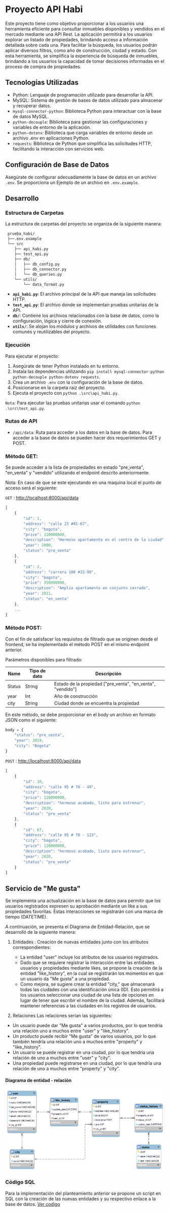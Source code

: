 # Proyecto API Habi

Este proyecto tiene como objetivo proporcionar a los usuarios una herramienta eficiente para consultar inmuebles disponibles y vendidos en el mercado mediante una API Rest. La aplicación permitirá a los usuarios explorar un listado de propiedades, brindando acceso a información detallada sobre cada una. Para facilitar la búsqueda, los usuarios podrán aplicar diversos filtros, como año de construcción, ciudad y estado. Con esta herramienta, se simplifica la experiencia de búsqueda de inmuebles, brindando a los usuarios la capacidad de tomar decisiones informadas en el proceso de compra de propiedades.

## Tecnologías Utilizadas

- Python: Lenguaje de programación utilizado para desarrollar la API.
- MySQL: Sistema de gestión de bases de datos utilizado para almacenar y recuperar datos.
- `mysql-connector-python`: Biblioteca Python para interactuar con la base de datos MySQL.
- `python-decouple`: Biblioteca para gestionar las configuraciones y variables de entorno de la aplicación.
- `python-dotenv`: Biblioteca que carga variables de entorno desde un archivo .env en aplicaciones Python.
- `requests`: Biblioteca de Python que simplifica las solicitudes HTTP, facilitando la interacción con servicios web.


## Configuración de Base de Datos

Asegúrate de configurar adecuadamente la base de datos en un archivo `.env`. Se proporciona un Ejemplo de un archivo en `.env.example`.


## Desarrollo

### Estructura de Carpetas

La estructura de carpetas del proyecto se organiza de la siguiente manera:
```
 prueba_habi/
 ├──.env.example
 └── src
    ├── api_habi.py
    ├── test_api.py
    ├── db/
    │   ├── db_config.py
    │   ├── db_connector.py
    │   └── db_queries.py
    └── utils/
        └── data_format.py
```

- **`api_habi.py`**: El archivo principal de la API que maneja las solicitudes HTTP.
- **`test_api.py`**: El archivo donde se implementan pruebas unitarias de la API.
- **`db/`**: Contiene los archivos relacionados con la base de datos, como la configuración, lógica y cierre de conexión.
- **`utils/`**: Se alojan los módulos y archivos de utilidades con funciones comunes y reutilizables del proyecto.


### Ejecución

Para ejecutar el proyecto:

1. Asegúrate de tener Python instalado en tu entorno.
2. Instala las dependencias utilizando `pip install mysql-connector-python python-decouple python-dotenv requests`.
3. Crea un archivo `.env` con la configuración de la base de datos.
4. Posicionarse en la carpeta raiz del proyecto.
5. Ejecuta el proyecto con `python .\src\api_habi.py`.

`Nota`: Para ejecutar las pruebas unitarias usar el comando `python .\src\test_api.py`.   

### Rutas de API

- `/api/data`: Ruta para acceder a los datos en la base de datos. Para acceder a la base de datos se pueden hacer dos requerimientos GET y POST.

### Método GET: 
Se puede acceder a la lista de propiedades en estado "pre_venta", "en_venta" y "vendido" utilizando el endpoint descrito anteriormente. 

Nota: En caso de que se este ejecutando en una maquina local el punto de acceso será el siguiente:

`GET` : <http://localhost:8000/api/data>

```javascript
[
    {
        "id": 1,
        "address": "calle 23 #45-67",
        "city": "bogota",
        "price": 120000000,
        "description": "Hermoso apartamento en el centro de la ciudad",
        "year": 2000,
        "status": "pre_venta"
    },
    {
        "id": 2,
        "address": "carrera 100 #15-90",
        "city": "bogota",
        "price": 350000000,
        "description": "Amplio apartamento en conjunto cerrado",
        "year": 2011,
        "status": "en_venta"
    },
    ...
]    
```


### Método POST:
Con el fin de satisfacer los requisitos de filtrado que se originen desde el frontend, se ha implementado el método POST en el mismo endpoint anterior. 

Parámetros disponibles para filtrado:

|     Name      | Tipo de dato  | Descripción  |
| ------------- | ------------- |------------- |
| Status | String | Estado de la propiedad ["pre_venta", "en_venta", "vendido"]  |
| year | Int  | Año de construcción | 
| city | String  | Ciudad donde se encuentra la propiedad |


En este método, se debe proporcionar en el body un archivo en formato JSON como el siguiente:

```javascript
body = {   
    "status": "pre_venta",
    "year": 2019,
    "city": "Bogota" 
}
```

`POST` : <http://localhost:8000/api/data>

```javascript
[
    {
        "id": 10,
        "address": "calle 95 # 78 - 49",
        "city": "bogota",
        "price": 120000000,
        "description": "hermoso acabado, listo para estrenar",
        "year": 2020,
        "status": "pre_venta"
    },
    {
        "id": 67,
        "address": "calle 95 # 78 - 123",
        "city": "bogota",
        "price": 120000000,
        "description": "hermoso acabado, listo para estrenar",
        "year": 2020,
        "status": "pre_venta"
    }
]    
```

## Servicio de "Me gusta"

Se implementa una actualización en la base de datos para permitir que los usuarios registrados expresen su aprobación mediante un like a sus propiedades favoritas. Estas interacciones se registrarán con una marca de tiempo (DATETIME).

A continuación, se presenta el Diagrama de Entidad-Relación, que se desarrolló de la siguiente manera:

1. Entidades :
	 Creación de nuevas entidades junto con los atributos correspondientes:
	 - La entidad "user" incluye los atributos de los usuarios registrados.
	 - Dado que se requiere registrar la interacción entre las entidades usuarios y propiedades mediante likes, se propone la creación de la entidad "like_history", en la cual se registrarán los momentos en que un usuario da "Me gusta" a una propiedad.
	 - Como mejora, se sugiere crear la entidad "city," que almacenará todas las ciudades con una identificación única (ID). Esto permitirá a los usuarios seleccionar una ciudad de una lista de opciones en lugar de tener que escribir el nombre de la ciudad. Además, facilitará mantener referencias a las ciudades en los registros de usuarios.

2. Relaciones
Las relaciones serían las siguientes:
- Un usuario puede dar "Me gusta" a varios productos, por lo que tendría una relación uno a muchos entre "user" y "like_history".
- Un producto puede recibir "Me gusta" de varios usuarios, por lo que también tendría una relación uno a muchos entre "property" y "like_history".
- Un usuario se puede registrar en una ciudad, por lo que tendría una relación de uno a muchos entre "user" y "city".
- Una propiedad puede registrarse en  una ciudad, por lo que tendría una relación de uno a muchos entre "property" y "city".

#### Diagrama de entidad - relación
![](https://github.com/ypochoag/rest_api_python/blob/main/me_gusta/dig_er_habi_me_gusta.png?raw=true)

### Código SQL
Para la implementación del planteamiento anterior se propone un script en SQL con la creación de las nuevas entidades y su respectivo enlace a la base de datos. 
[Ver codigo](https://github.com/ypochoag/rest_api_python/blob/main/me_gusta/sql_implementacion_me_gusta.sql)
